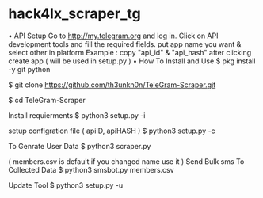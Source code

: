 # hack4lx_scraper_tg
• API Setup
Go to http://my.telegram.org and log in.
Click on API development tools and fill the required fields.
put app name you want & select other in platform Example :
copy "api_id" & "api_hash" after clicking create app ( will be used in setup.py )
• How To Install and Use
$ pkg install -y git python

$ git clone https://github.com/th3unkn0n/TeleGram-Scraper.git

$ cd TeleGram-Scraper

Install requierments
$ python3 setup.py -i

setup configration file ( apiID, apiHASH )
$ python3 setup.py -c

To Genrate User Data
$ python3 scraper.py

( members.csv is default if you changed name use it )
Send Bulk sms To Collected Data
$ python3 smsbot.py members.csv

Update Tool
$ python3 setup.py -u

